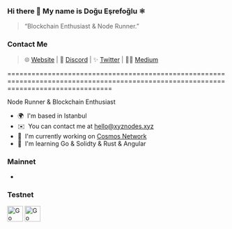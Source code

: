 ### Hi there 👋 My name is Doğu Eşrefoğlu ⚛️
> “Blockchain Enthusiast & Node Runner.”
### Contact Me

> 🌐 [Website](https://www.xyznodes.xyz) | 💬 [Discord](https://discordapp.com/users/538816066873196545) | ✨ [Twitter](https://twitter.com/doguesrefoglu91) | ✍🏻 [Medium](https://dogubey.medium.com/)

======================================================================================================================================

Node Runner & Blockchain Enthusiast

* 🌍  I'm based in Istanbul
* ✉️  You can contact me at [hello@xyznodes.xyz](mailto:hello@xyznodes.xyz)
* 🚀  I'm currently working on [Cosmos Network](http://cosmos.network)
* 🧠  I'm learning Go & Solidty & Rust & Angular

### Mainnet
-
### Testnet

<p align="left"><a href="https://gitopia.explorers.guru/validator/gitopiavaloper1qvf9ge9jhf8d0gf72mce4ptty95ecfs8up22qp" target="_blank" rel="noreferrer"><img src="https://static.wixstatic.com/media/2e38a3_1f2218eb48d54310aa953ab90e314df8~mv2.png/v1/fill/w_80,h_80,al_c,q_85,usm_0.66_1.00_0.01,enc_auto/2e38a3_1f2218eb48d54310aa953ab90e314df8~mv2.png" width="36" height="36" alt="Go" /></a> <a href="https://go.dev/doc/" target="_blank" rel="noreferrer"><img src="https://static.wixstatic.com/media/2e38a3_1f2218eb48d54310aa953ab90e314df8~mv2.png/v1/fill/w_80,h_80,al_c,q_85,usm_0.66_1.00_0.01,enc_auto/2e38a3_1f2218eb48d54310aa953ab90e314df8~mv2.png" width="36" height="36" alt="Go" /></a>
